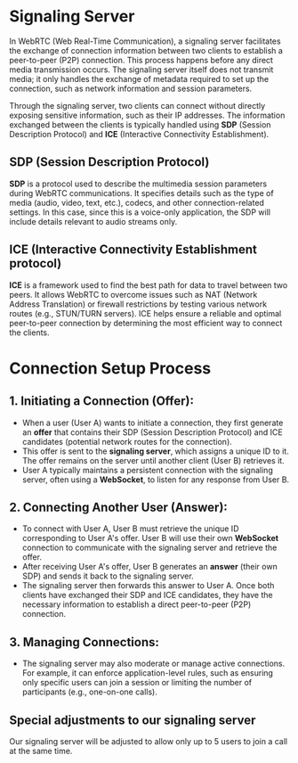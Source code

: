 # Signaling Server
In WebRTC (Web Real-Time Communication), a signaling server facilitates the exchange of connection information between two clients to establish a peer-to-peer (P2P) connection. This process happens before any direct media transmission occurs. The signaling server itself does not transmit media; it only handles the exchange of metadata required to set up the connection, such as network information and session parameters.

Through the signaling server, two clients can connect without directly exposing sensitive information, such as their IP addresses. The information exchanged between the clients is typically handled using **SDP** (Session Description Protocol) and **ICE** (Interactive Connectivity Establishment).

## SDP (Session Description Protocol)
**SDP** is a protocol used to describe the multimedia session parameters during WebRTC communications. It specifies details such as the type of media (audio, video, text, etc.), codecs, and other connection-related settings. In this case, since this is a voice-only application, the SDP will include details relevant to audio streams only.

## ICE (Interactive Connectivity Establishment protocol)
**ICE** is a framework used to find the best path for data to travel between two peers. It allows WebRTC to overcome issues such as NAT (Network Address Translation) or firewall restrictions by testing various network routes (e.g., STUN/TURN servers). ICE helps ensure a reliable and optimal peer-to-peer connection by determining the most efficient way to connect the clients.

# Connection Setup Process

## 1. Initiating a Connection (Offer):

- When a user (User A) wants to initiate a connection, they first generate an **offer** that contains their SDP (Session Description Protocol) and ICE candidates (potential network routes for the connection).
- This offer is sent to the **signaling server**, which assigns a unique ID to it. The offer remains on the server until another client (User B) retrieves it.
- User A typically maintains a persistent connection with the signaling server, often using a **WebSocket**, to listen for any response from User B.

## 2. Connecting Another User (Answer):

- To connect with User A, User B must retrieve the unique ID corresponding to User A's offer. User B will use their own **WebSocket** connection to communicate with the signaling server and retrieve the offer.
- After receiving User A's offer, User B generates an **answer** (their own SDP) and sends it back to the signaling server.
- The signaling server then forwards this answer to User A. Once both clients have exchanged their SDP and ICE candidates, they have the necessary information to establish a direct peer-to-peer (P2P) connection.

## 3. Managing Connections:

- The signaling server may also moderate or manage active connections. For example, it can enforce application-level rules, such as ensuring only specific users can join a session or limiting the number of participants (e.g., one-on-one calls).

## Special adjustments to our signaling server

Our signaling server will be adjusted to allow only up to 5 users to join a call at the same time.